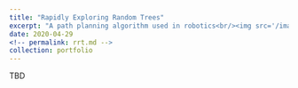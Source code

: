 ```yaml
---
title: "Rapidly Exploring Random Trees"
excerpt: "A path planning algorithm used in robotics<br/><img src='/images/RRTvisualization.gif' width='663' height='496'>"
date: 2020-04-29
<!-- permalink: rrt.md -->
collection: portfolio
---
```


TBD 
<!-- 
This is an item in your portfolio. It can be have images or nice text. If you name the file .md, it will be parsed as markdown. If you name the file .html, it will be parsed as HTML. 
-->
